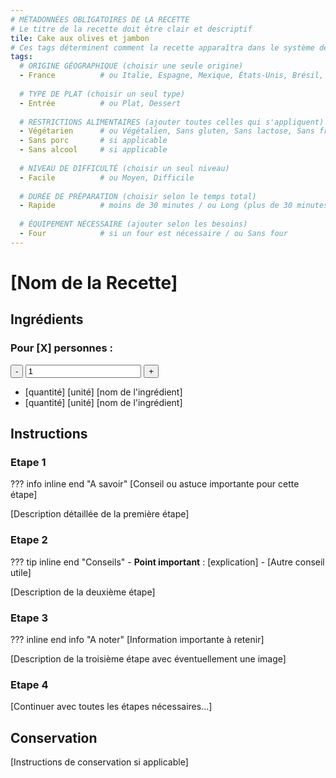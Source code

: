 ```yaml
---
# MÉTADONNÉES OBLIGATOIRES DE LA RECETTE
# Le titre de la recette doit être clair et descriptif
tile: Cake aux olives et jambon
# Ces tags déterminent comment la recette apparaîtra dans le système de filtrage
tags:
  # ORIGINE GÉOGRAPHIQUE (choisir une seule origine)
  - France          # ou Italie, Espagne, Mexique, États-Unis, Brésil, Argentine, etc.
  
  # TYPE DE PLAT (choisir un seul type)
  - Entrée          # ou Plat, Dessert
  
  # RESTRICTIONS ALIMENTAIRES (ajouter toutes celles qui s'appliquent)
  - Végétarien      # ou Végétalien, Sans gluten, Sans lactose, Sans fruits à coque
  - Sans porc       # si applicable
  - Sans alcool     # si applicable
  
  # NIVEAU DE DIFFICULTÉ (choisir un seul niveau)
  - Facile          # ou Moyen, Difficile
  
  # DURÉE DE PRÉPARATION (choisir selon le temps total)
  - Rapide          # moins de 30 minutes / ou Long (plus de 30 minutes)
  
  # ÉQUIPEMENT NÉCESSAIRE (ajouter selon les besoins)
  - Four            # si un four est nécessaire / ou Sans four
---
```


# [Nom de la Recette]
<!-- 
CONSEILS POUR LE TITRE :
- Utilisez un nom descriptif et appétissant
- Évitez les caractères spéciaux dans le nom du fichier
- Exemple : "Cake aux olives et jambon" 
-->

## Ingrédients

### Pour [X] personnes :
<!-- 
SYSTÈME D'AJUSTEMENT DES QUANTITÉS :
- Remplacez [X] par le nombre de personnes de base
- Cette section active automatiquement le système d'ajustement des portions
-->

<div class="people-adjustment">
  <button class="adjust-button minus">-</button>
  <input type="number" id="num-people" value="1" min="1" data-default-quantity="[X]"> <!-- [X] doit correspondre à la quantité de base -->
  <button class="adjust-button plus">+</button>
</div>

<div class="grid cards" markdown>
<!-- 
FORMATAGE DES INGRÉDIENTS :
- Chaque ingrédient doit utiliser la classe "ingredient"
- data-base-quantity : quantité numérique de base
- data-unit : unité de mesure (g, ml, cuillères, etc.)
- Si pas d'unité spécifique, laisser data-unit=""
EXEMPLES DE FORMATAGE :
- Quantité avec unité : <span class="ingredient" data-base-quantity="150" data-unit="g">150 g</span> de farine
- Quantité sans unité : <span class="ingredient" data-base-quantity="2" data-unit="">2</span> œufs
- Fraction : <span class="ingredient" data-base-quantity="0.5" data-unit="">1/2</span> cuillère à café
-->

- <span class="ingredient" data-base-quantity="[quantité]" data-unit="[unité]">[quantité] [unité]</span> [nom de l'ingrédient]
- <span class="ingredient" data-base-quantity="[quantité]" data-unit="[unité]">[quantité] [unité]</span> [nom de l'ingrédient]
<!-- Répéter pour chaque ingrédient -->
</div>

## Instructions

### Etape 1
<!-- 
TECHNIQUES D'ENRICHISSEMENT :
1. CONSEILS ET ASTUCES :
Utilisez les blocs d'information pour ajouter des conseils

??? : pour avoir un menu déroulant rétracté par default
!!! : Pour avoir une section qui n'est pas rétractable

Pour plus de précision dans les module et comment les utiliser lisez la documentation de MkDocs Material.
-->

??? info inline end "A savoir"
    [Conseil ou astuce importante pour cette étape]

[Description détaillée de la première étape]

### Etape 2

??? tip inline end "Conseils"
    - **Point important** : [explication]
    - [Autre conseil utile]

[Description de la deuxième étape]

### Etape 3

??? inline end info "A noter"
    [Information importante à retenir]

[Description de la troisième étape avec éventuellement une image]

<!-- 
AJOUT D'IMAGES :
Pour ajouter une image explicative dans un conseil :
<p align="center">
  <img src="[URL_de_l_image]" alt="Description" width="300">
</p>

Ajouter une image dans une étape :
![Description de l'image](URL_de_l_image)
-->

### Etape 4
[Continuer avec toutes les étapes nécessaires...]

<!-- 
TYPES DE BLOCS D'INFORMATION DISPONIBLES :
- info : informations générales (icône i)
- tip : conseils et astuces (icône ampoule)
- warning : avertissements (icône triangle)
- note : notes importantes (icône crayon)

POSITIONNEMENT :
- inline end : à droite du texte
- inline : dans le texte
- (rien) : bloc complet
-->

## Conservation
<!-- Section optionnelle pour les conseils de conservation -->
[Instructions de conservation si applicable]

<!-- 
CONSEILS POUR UNE BONNE RECETTE :

1. TITRE ET MÉTADONNÉES :
   - Choisissez des tags précis pour un bon référencement
   - Le titre doit être attractif et descriptif

2. INGRÉDIENTS :
   - Listez dans l'ordre d'utilisation
   - Soyez précis avec les quantités
   - Utilisez toujours le système d'ajustement des portions

3. INSTRUCTIONS :
   - Numérotez les étapes clairement
   - Une action principale par étape
   - Utilisez les blocs d'information pour enrichir
   - Ajoutez des temps de cuisson/préparation

4. MISE EN FORME :
   - Utilisez markdown pour la mise en forme
   - Les blocs d'information rendent la recette plus professionnelle
   - Les images aident à la compréhension

5. TESTS :
   - Testez la recette avant publication
   - Vérifiez que le système d'ajustement fonctionne
   - Assurez-vous que tous les tags sont corrects

EXEMPLE COMPLET DE STRUCTURE :
```
# Ma Délicieuse Recette

## Ingrédients
### Pour 4 personnes :
[système d'ajustement + liste d'ingrédients]

## Instructions
### Etape 1-N
[étapes détaillées avec conseils]

## Conservation (optionnel)
[conseils de conservation]
```
-->